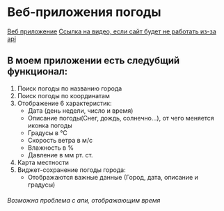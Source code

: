  # Веб-приложения погоды
 [Веб приложение](https://maksimyska.github.io/)
 [Ссылка на видео, если сайт будет не работать из-за api](https://youtu.be/rrg76hJPSAo)


## В моем приложении есть следубщий функционал:
1. Поиск погоды по названию города
2. Поиск погоды по координатам
3. Отображение 6 характеристик:
    - Дата (день недели, число и время)
    - Описание погоды(Снег, дождь, солнечно...), от чего меняется иконка погоды
    - Градусы в °C
    - Скорость ветра в м/c
    - Влажность в %
    - Давление в мм рт. ст.
4. Карта местности
5. Виджет-сохранение погоды города:
    - Отображаются важные данные (Город, дата, описание и градусы)
###### Возможна проблема с апи, отображающим время


